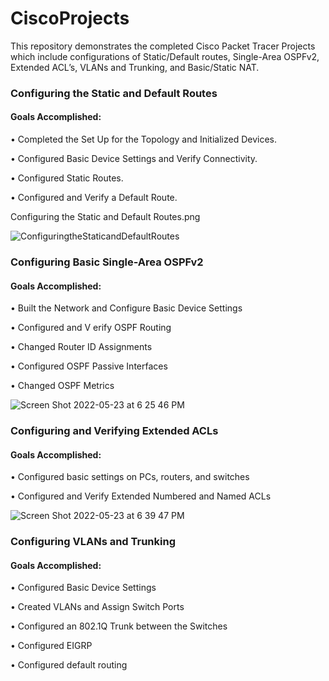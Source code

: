 # CiscoProjects
This repository demonstrates the completed Cisco Packet Tracer Projects which include configurations of Static/Default routes, Single-Area OSPFv2, Extended ACL’s, VLANs and Trunking, and Basic/Static NAT.


 <h3>Configuring the Static and Default Routes</h3>
 
 <h4>Goals Accomplished:</h4>
 
• Completed the Set Up for the Topology and Initialized Devices.

• Configured Basic Device Settings and Verify Connectivity.

• Configured Static Routes.

• Configured and Verify a Default Route.

Configuring the Static and Default Routes.png

![ ConfiguringtheStaticandDefaultRoutes](https://user-images.githubusercontent.com/71096610/169914033-501a08d5-f3db-4469-b05c-5dd2b5567610.png)

 <h3>Configuring Basic Single-Area OSPFv2</h3>

 <h4>Goals Accomplished:</h4>
 
• Built the Network and Configure Basic Device Settings

• Configured and V erify OSPF Routing

• Changed Router ID Assignments

• Configured OSPF Passive Interfaces

• Changed OSPF Metrics

![Screen Shot 2022-05-23 at 6 25 46 PM](https://user-images.githubusercontent.com/71096610/169914699-2fbd92d2-eb91-4da4-82c9-84ae45540c57.png)

 <h3>Configuring and Verifying Extended ACLs</h3>

 <h4>Goals Accomplished:</h4>

• Configured basic settings on PCs, routers, and switches

• Configured and Verify Extended Numbered and Named ACLs

![Screen Shot 2022-05-23 at 6 39 47 PM](https://user-images.githubusercontent.com/71096610/169916015-1930219b-2d6a-4de5-b825-4f4e89437317.png)

 <h3>Configuring VLANs and Trunking</h3>
 
 <h4>Goals Accomplished:</h4>
  
  
• Configured Basic Device Settings

• Created VLANs and Assign Switch Ports

• Configured an 802.1Q Trunk between the Switches

• Configured EIGRP

• Configured default routing

